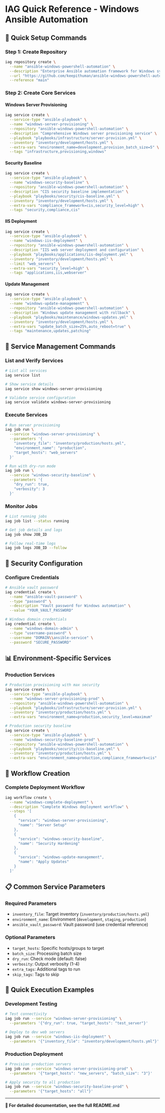 # IAG Quick Reference - Windows Ansible Automation

## 🚀 Quick Setup Commands

### Step 1: Create Repository
```bash
iag repository create \
  --name "ansible-windows-powershell-automation" \
  --description "Enterprise Ansible automation framework for Windows systems" \
  --url "https://github.com/keepithuman/ansible-windows-powershell-automation.git" \
  --reference "main"
```

### Step 2: Create Core Services

#### Windows Server Provisioning
```bash
iag service create \
  --service-type "ansible-playbook" \
  --name "windows-server-provisioning" \
  --repository "ansible-windows-powershell-automation" \
  --description "Comprehensive Windows server provisioning service" \
  --playbook "playbooks/infrastructure/server-provision.yml" \
  --inventory "inventory/development/hosts.yml" \
  --extra-vars "environment_name=development,provision_batch_size=5" \
  --tags "infrastructure,provisioning,windows"
```

#### Security Baseline
```bash
iag service create \
  --service-type "ansible-playbook" \
  --name "windows-security-baseline" \
  --repository "ansible-windows-powershell-automation" \
  --description "CIS security baseline implementation" \
  --playbook "playbooks/security/cis-baseline.yml" \
  --inventory "inventory/development/hosts.yml" \
  --extra-vars "compliance_framework=cis,security_level=high" \
  --tags "security,compliance,cis"
```

#### IIS Deployment
```bash
iag service create \
  --service-type "ansible-playbook" \
  --name "windows-iis-deployment" \
  --repository "ansible-windows-powershell-automation" \
  --description "IIS web server deployment and configuration" \
  --playbook "playbooks/applications/iis-deployment.yml" \
  --inventory "inventory/development/hosts.yml" \
  --limit "web_servers" \
  --extra-vars "security_level=high" \
  --tags "applications,iis,webserver"
```

#### Update Management
```bash
iag service create \
  --service-type "ansible-playbook" \
  --name "windows-update-management" \
  --repository "ansible-windows-powershell-automation" \
  --description "Windows update management with rollback" \
  --playbook "playbooks/maintenance/windows-updates.yml" \
  --inventory "inventory/development/hosts.yml" \
  --extra-vars "update_batch_size=25%,auto_reboot=true" \
  --tags "maintenance,updates,patching"
```

## 🔧 Service Management Commands

### List and Verify Services
```bash
# List all services
iag service list

# Show service details
iag service show windows-server-provisioning

# Validate service configuration
iag service validate windows-server-provisioning
```

### Execute Services
```bash
# Run server provisioning
iag job run \
  --service "windows-server-provisioning" \
  --parameters '{
    "inventory_file": "inventory/production/hosts.yml",
    "environment_name": "production",
    "target_hosts": "web_servers"
  }'

# Run with dry-run mode
iag job run \
  --service "windows-security-baseline" \
  --parameters '{
    "dry_run": true,
    "verbosity": 3
  }'
```

### Monitor Jobs
```bash
# List running jobs
iag job list --status running

# Get job details and logs
iag job show JOB_ID

# Follow real-time logs
iag job logs JOB_ID --follow
```

## 🔐 Security Configuration

### Configure Credentials
```bash
# Ansible vault password
iag credential create \
  --name "ansible-vault-password" \
  --type "password" \
  --description "Vault password for Windows automation" \
  --value "YOUR_VAULT_PASSWORD"

# Windows domain credentials
iag credential create \
  --name "windows-domain-admin" \
  --type "username-password" \
  --username "DOMAIN\\ansible-service" \
  --password "SECURE_PASSWORD"
```

## 📊 Environment-Specific Services

### Production Services
```bash
# Production provisioning with max security
iag service create \
  --service-type "ansible-playbook" \
  --name "windows-server-provisioning-prod" \
  --repository "ansible-windows-powershell-automation" \
  --playbook "playbooks/infrastructure/server-provision.yml" \
  --inventory "inventory/production/hosts.yml" \
  --extra-vars "environment_name=production,security_level=maximum"

# Production security baseline
iag service create \
  --service-type "ansible-playbook" \
  --name "windows-security-baseline-prod" \
  --repository "ansible-windows-powershell-automation" \
  --playbook "playbooks/security/cis-baseline.yml" \
  --inventory "inventory/production/hosts.yml" \
  --extra-vars "environment_name=production,compliance_framework=cis"
```

## 🔄 Workflow Creation

### Complete Deployment Workflow
```bash
iag workflow create \
  --name "windows-complete-deployment" \
  --description "Complete Windows deployment workflow" \
  --steps '[
    {
      "service": "windows-server-provisioning",
      "name": "Server Setup"
    },
    {
      "service": "windows-security-baseline", 
      "name": "Security Hardening"
    },
    {
      "service": "windows-update-management",
      "name": "Apply Updates"
    }
  ]'
```

## 📋 Common Service Parameters

### Required Parameters
- `inventory_file`: Target inventory (`inventory/production/hosts.yml`)
- `environment_name`: Environment (`development`, `staging`, `production`)
- `ansible_vault_password`: Vault password (use credential reference)

### Optional Parameters
- `target_hosts`: Specific hosts/groups to target
- `batch_size`: Processing batch size
- `dry_run`: Check mode (default: false)
- `verbosity`: Output verbosity (1-4)
- `extra_tags`: Additional tags to run
- `skip_tags`: Tags to skip

## 🎯 Quick Execution Examples

### Development Testing
```bash
# Test connectivity
iag job run --service "windows-server-provisioning" \
  --parameters '{"dry_run": true, "target_hosts": "test_server"}'

# Deploy to dev web servers
iag job run --service "windows-iis-deployment" \
  --parameters '{"inventory_file": "inventory/development/hosts.yml"}'
```

### Production Deployment
```bash
# Provision production servers
iag job run --service "windows-server-provisioning-prod" \
  --parameters '{"target_hosts": "new_servers", "batch_size": "3"}'

# Apply security to all production
iag job run --service "windows-security-baseline-prod" \
  --parameters '{"target_hosts": "all"}'
```

---

**📖 For detailed documentation, see the full README.md**